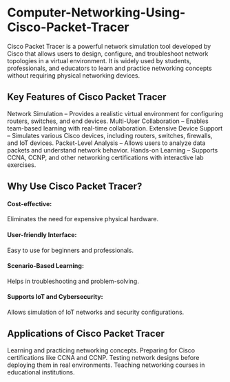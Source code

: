 # Computer-Networking-Using-Cisco-Packet-Tracer

Cisco Packet Tracer is a powerful network simulation tool developed by Cisco that allows users to design, configure, and troubleshoot network topologies in a virtual environment. It is widely used by students, professionals, and educators to learn and practice networking concepts without requiring physical networking devices.

## Key Features of Cisco Packet Tracer

Network Simulation – Provides a realistic virtual environment for configuring routers, switches, and end devices.
Multi-User Collaboration – Enables team-based learning with real-time collaboration.
Extensive Device Support – Simulates various Cisco devices, including routers, switches, firewalls, and IoT devices.
Packet-Level Analysis – Allows users to analyze data packets and understand network behavior.
Hands-on Learning – Supports CCNA, CCNP, and other networking certifications with interactive lab exercises.

## Why Use Cisco Packet Tracer?

#### Cost-effective: 
Eliminates the need for expensive physical hardware.
#### User-friendly Interface: 
Easy to use for beginners and professionals.
#### Scenario-Based Learning: 
Helps in troubleshooting and problem-solving.
#### Supports IoT and Cybersecurity: 
Allows simulation of IoT networks and security configurations.

## Applications of Cisco Packet Tracer

Learning and practicing networking concepts.
Preparing for Cisco certifications like CCNA and CCNP.
Testing network designs before deploying them in real environments.
Teaching networking courses in educational institutions.
